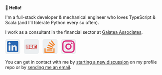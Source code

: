 **:rocket: Hello!**

I'm a full-stack developer & mechanical engineer who loves TypeScript & Scala (and I'll tolerate Python every so often).

I work as a consultant in the financial sector at [Galatea Associates](http://www.galatea-associates.com/).

[![LinkedIn](linkedin.png)](https://linkedin.com/in/ian-sanders) &nbsp;
[![NPM](npm.png)](https://www.npmjs.com/~iansan5653) &nbsp;
[![Stack Overflow](stack-overflow.png)](https://stackoverflow.com/users/1243041/ian?tab=profile) &nbsp;
[![Instagram](instagram.png)](https://www.instagram.com/iansan5653/) &nbsp;

You can get in contact with me by [starting a new discussion](https://github.com/iansan5653/iansan5653/discussions/new) on my profile repo or by [sending me an email](mailto:iansan5653@gmail.com).
